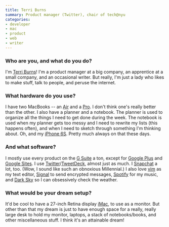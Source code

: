 ```yaml
---
title: Terri Burns
summary: Product manager (Twitter), chair of tech@nyu
categories:
- developer
- mac
- product
- web
- writer
---
```


### Who are you, and what do you do?

I'm [Terri Burns](http://tcburning.com/ "Terri's website.")! I'm a product manager at a big company, an apprentice at a small company, and an occasional writer. But really, I'm just a lady who likes to make stuff, talk to people, and peruse the internet.

### What hardware do you use?

I have two MacBooks -- an [Air][macbook-air] and a [Pro][macbook-pro]. I don't think one's really better than the other. I also have a planner and a notebook. The planner is used to organize all the things I need to get done during the week. The notebook is used when my planner gets too messy and I need to rewrite my lists (this happens often), and when I need to sketch through something I'm thinking about. Oh, and my [iPhone 6S][iphone-6s]. Pretty much always on that these days.

### And what software?

I mostly use every product on the [G Suite][g-suite] a ton, except for [Google Plus][google-plus] and [Google Sites][google-sites]. I use [Twitter][]/[TweetDeck][], almost just as much. I [Snapchat][snapchat-ios] a lot, too. (Wow, I sound like such an obnoxious Millennial.) I also love [vim][] as my text editor, [Signal][signal-ios] to send encrypted messages, [Spotify][spotify-ios] for my music, and [Dark Sky][dark-sky-ios] so I can obsessively check the weather. 

### What would be your dream setup?

It'd be cool to have a 27-inch Retina display [iMac][], to use as a monitor. But other than that my dream is just to have enough space for a really, really large desk to hold my monitor, laptops, a stack of notebooks/books, and other miscellaneous stuff. I think it's an attainable dream!

[imac]: https://www.apple.com/imac/ "An all-in-one computer."
[iphone-6s]: https://en.wikipedia.org/wiki/IPhone_6S "A smartphone."
[macbook-pro]: https://www.apple.com/macbook-pro/ "A laptop."
[macbook-air]: https://www.apple.com/macbook-air/ "A very thin laptop."
[google-sites]: https://en.wikipedia.org/wiki/Google_Sites "A website creation tool."
[g-suite]: https://gsuite.google.com/ "A hosted solution for email, calendaring and more."
[google-plus]: https://en.wikipedia.org/wiki/Google%2B "A social network."
[tweetdeck]: https://about.twitter.com/products/tweetdeck "A multi-column Twitter client."
[twitter]: https://twitter.com/ "An online micro-blogging platform."
[snapchat-ios]: https://itunes.apple.com/us/app/snapchat/id447188370 "An image chatting app."
[signal-ios]: https://github.com/WhisperSystems/Signal-iOS "A private chat app."
[spotify-ios]: https://itunes.apple.com/us/app/spotify/id324684580 "An iOS client for the music service."
[dark-sky-ios]: https://darksky.net/app/ "A weather app."
[vim]: http://www.vim.org/ "A command-line text editor."
